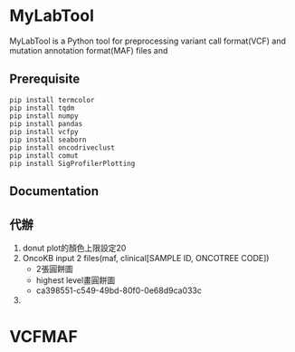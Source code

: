 # MyLabTool
MyLabTool is a Python tool for preprocessing variant call format(VCF) and mutation annotation format(MAF) files and 

## Prerequisite
```shell
pip install termcolor
pip install tqdm
pip install numpy
pip install pandas
pip install vcfpy
pip install seaborn
pip install oncodriveclust
pip install comut
pip install SigProfilerPlotting
```
## Documentation


## 代辦
1. donut plot的顏色上限設定20
2. OncoKB input 2 files(maf, clinical[SAMPLE ID, ONCOTREE CODE])
   - 2張圓餅圖
   - highest level畫圓餅圖
   - ca398551-c549-49bd-80f0-0e68d9ca033c
3. 
# VCFMAF
